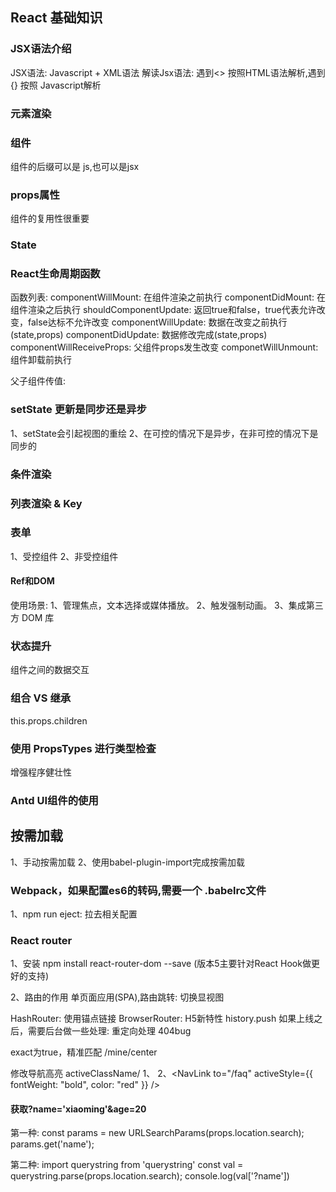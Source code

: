 <!--
 * @Author: FengZiShuo
 * @Date: 2020-08-26 14:07:50
 * @LastEditors: FengZiShuo
 * @LastEditTime: 2020-08-31 16:55:24
-->
## React 基础知识

### JSX语法介绍
JSX语法: Javascript + XML语法
解读Jsx语法: 遇到<> 按照HTML语法解析,遇到 {} 按照 Javascript解析

### 元素渲染

### 组件
组件的后缀可以是 js,也可以是jsx

### props属性
组件的复用性很重要

### State

### React生命周期函数
函数列表:
    componentWillMount: 在组件渲染之前执行
    componentDidMount: 在组件渲染之后执行
    shouldComponentUpdate: 返回true和false，true代表允许改变，false达标不允许改变
    componentWillUpdate: 数据在改变之前执行(state,props)
    componentDidUpdate: 数据修改完成(state,props)
    componentWillReceiveProps: 父组件props发生改变
    componetWillUnmount: 组件卸载前执行

父子组件传值:

### setState 更新是同步还是异步
1、setState会引起视图的重绘
2、在可控的情况下是异步，在非可控的情况下是同步的

### 条件渲染

### 列表渲染 & Key


### 表单
1、受控组件
2、非受控组件

#### Ref和DOM
使用场景:
1、管理焦点，文本选择或媒体播放。
2、触发强制动画。
3、集成第三方 DOM 库

### 状态提升
组件之间的数据交互

### 组合 VS 继承
this.props.children

### 使用 PropsTypes 进行类型检查
增强程序健壮性

### Antd UI组件的使用
## 按需加载
1、手动按需加载
2、使用babel-plugin-import完成按需加载


### Webpack，如果配置es6的转码,需要一个 .babelrc文件
1、npm run eject: 拉去相关配置

### React router
1、安装 npm install react-router-dom --save (版本5主要针对React Hook做更好的支持)

2、路由的作用
    单页面应用(SPA),路由跳转: 切换显视图

HashRouter: 使用锚点链接
BrowserRouter: H5新特性  history.push   如果上线之后，需要后台做一些处理: 重定向处理 404bug

exact为true，精准匹配 /mine/center

修改导航高亮 activeClassName/
1、<NavLink to="/faq" activeClassName="selected"/>
2、<NavLink
  to="/faq"
  activeStyle={{
    fontWeight: "bold",
    color: "red"
  }}
/>
#### 获取?name='xiaoming'&age=20
第一种:
const params = new URLSearchParams(props.location.search);
params.get('name');

第二种:
import querystring from 'querystring'
const val = querystring.parse(props.location.search);
console.log(val['?name'])